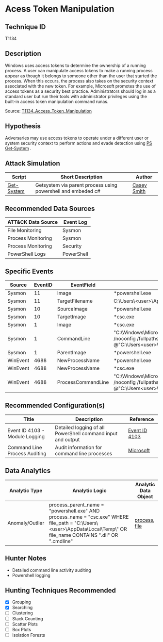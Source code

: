 # Acess Token Manipulation 
## Technique ID
 T1134


## Description
Windows uses access tokens to determine the ownership of a running process. A user can manipulate access tokens to make a running process appear as though it belongs to someone other than the user that started the process. When this occurs, the process also takes on the security context associated with the new token. For example, Microsoft promotes the use of access tokens as a security best practice. Administrators should log in as a standard user but run their tools with administrator privileges using the built-in access token manipulation command runas.

Source: [T1134_Access\_Token\_Manipulation](https://attack.mitre.org/wiki/Technique/T1134)

## Hypothesis
Adversaries may use access tokens to operate under a different user or system security context to perform actions and evade detection using [PS Get-System](https://gist.github.com/caseysmithrc/ad9d97bb54484d792572c0523c457d82) .

## Attack Simulation


| Script  | Short Description | Author | 
|---------|---------|---------|
| [Get-System](https://gist.github.com/caseysmithrc/ad9d97bb54484d792572c0523c457d82)| Getsystem via parent process using powershell and embeded c#  | [Casey Smith](https://twitter.com/subTee/status/996853131655958529) |

## Recommended Data Sources

| ATT&CK Data Source | Event Log | 
|---------|---------|
|File Monitoring| Sysmon |
|Process Monitoring| Sysmon |
|Process Monitoring| Security |
|PowerShell Logs| PowerShell | 

## Specific Events

| Source | EventID | EventField | Details | Reference | 
|--------|---------|-------|---------|-----------| 
|Sysmon | 11 | Image| *powershell.exe | - |
|Sysmon | 11 | TargetFilename| C:\Users\\\<user>\AppData\Local\Temp\\*.dll OR *.cmdline | - |
|Sysmon | 10 | SourceImage | *powershell.exe | - |
|Sysmon | 10 | TargetImage | *csc.exe | - |
|Sysmon | 1	| Image | *csc.exe | - |
|Sysmon | 1 | CommandLine | "C:\Windows\Microsoft.NET\Framework64\v4.0.30319\csc.exe" /noconfig /fullpaths @"C:\Users\<user>\AppData\Local\Temp\\*.cmdline" | - | 
|Sysmon | 1 | ParentImage | *powershell.exe | - | 
|WinEvent | 4688 | NewProcessName | *powershell.exe | - |
|WinEvent | 4688 | NewProcessName | *csc.exe | - | 
WinEvent | 4688 | ProcessCommandLine | "C:\Windows\Microsoft.NET\Framework64\v4.0.30319\csc.exe" /noconfig /fullpaths @"C:\Users\<user>\AppData\Local\Temp\\*.cmdline" | - |

## Recommended Configuration(s)
| Title | Description | Reference|
|---------|---------|---------|
| Event ID 4103 - Module Logging | Detailed logging of all PowerShell command input and output | [Event ID 4103](https://github.com/Cyb3rWard0g/OSSEM/blob/c0bf44fb8c527f6e678c4ff1321814108e024315/data_dictionaries/windows/powershell/event-4103.md)
| Command Line Process Auditing | Audit information for command line processes | [Microsoft](https://docs.microsoft.com/en-us/windows-server/identity/ad-ds/manage/component-updates/command-line-process-auditing)




## Data Analytics 

| Analytic Type  | Analytic Logic | Analytic Data Object |
|--------|---------|---------|
| Anomaly/Outlier | process\_parent_name = "powershell.exe" AND process\_name = "csc.exe" WHERE file\_path = "C:\Users\\\<user>\AppData\Local\Temp\\" OR file\_name CONTAINS ".dll" OR ".cmdline" | [process](https://github.com/Cyb3rWard0g/OSSEM/blob/c0bf44fb8c527f6e678c4ff1321814108e024315/detection_data_model/data_objects/process.md), [file](https://github.com/Cyb3rWard0g/OSSEM/blob/c0bf44fb8c527f6e678c4ff1321814108e024315/detection_data_model/data_objects/file.md) |
 


## Hunter Notes
* Detailed command line activity auditing
* Powershell logging


## Hunting Techniques Recommended

- [x] Grouping
- [x] Searching
- [ ] Clustering
- [ ] Stack Counting
- [ ] Scatter Plots
- [ ] Box Plots
- [ ] Isolation Forests
